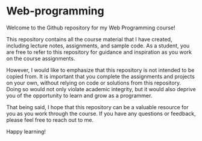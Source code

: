 # Web-programming

Welcome to the Github repository for my Web Programming course!

This repository contains all the course material that I have created, including lecture notes, assignments, and sample code. As a student, you are free to refer to this repository for guidance and inspiration as you work on the course assignments.

However, I would like to emphasize that this repository is not intended to be copied from. It is important that you complete the assignments and projects on your own, without relying on code or solutions from this repository. Doing so would not only violate academic integrity, but it would also deprive you of the opportunity to learn and grow as a programmer.

That being said, I hope that this repository can be a valuable resource for you as you work through the course. If you have any questions or feedback, please feel free to reach out to me.

Happy learning!
